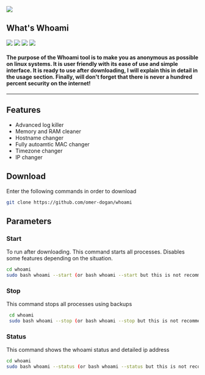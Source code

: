 ![](logo.png) </br>
## What's Whoami
![](https://img.shields.io/github/v/release/omer-dogan/whoami?color=black&style=flat-square) ![](https://img.shields.io/github/last-commit/omer-dogan/whoami?color=black)  ![](https://img.shields.io/github/languages/code-size/omer-dogan/whoami?color=black&style=flat-square) ![](https://img.shields.io/github/downloads/omer-dogan/whoami/v1.4.0-beta/total?color=black&style=flat-square)
#### The purpose of the Whoami tool is to make you as anonymous as possible on linux systems. It is user friendly with its ease of use and simple interface. It is ready to use after downloading, I will explain this in detail in the usage section. Finally, will don't forget that there is never a hundred percent security on the internet!
 ---
  ## Features
 * Advanced log killer
 * Memory and RAM cleaner
 * Hostname changer
 * Fully autoamtic MAC changer
 * Timezone changer
 * IP changer
 
 ## Download
 Enter the following commands in order to download 
 ```bash
 git clone https://github.com/omer-dogan/whoami
 ```
 ## Parameters
 ### Start
 To run after downloading. This command starts all processes. Disables some features depending on the situation.
 ```bash
 cd whoami
 sudo bash whoami --start (or bash whoami --start but this is not recommended)
 ```
 ### Stop
This command stops all processes using backups
```bash
 cd whoami
 sudo bash whoami --stop (or bash whoami --stop but this is not recommended)
 ```
  ### Status
 This command shows the whoami status and detailed ip address
 ```bash
 cd whoami
 sudo bash whoami --status (or bash whoami --status but this is not recommended)
 ```
